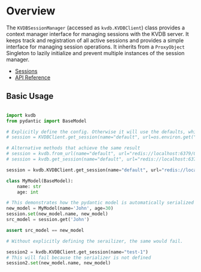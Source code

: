 # Overview

The `KVDBSessionManager` (accessed as `kvdb.KVDBClient`) class provides a context manager interface for managing sessions with the KVDB server. It keeps track and registration of all active sessions and provides a simple interface for managing session operations. It inherits from a `ProxyObject` Singleton to lazily initialize and prevent multiple instances of the session manager.

- [Sessions](./sessions.md)
- [API Reference](../api/session-manager/api.md)

## Basic Usage

```python

import kvdb
from pydantic import BaseModel

# Explicitly define the config. Otherwise it will use the defaults, which are determined via environment variables.
# session = KVDBClient.get_session(name="default", url=os.environ.get("REDIS_URL|KVDB_URL|KEYDB_URL|MEMCACHED_URL"))

# Alternative methods that achieve the same result
# session = kvdb.from_url(name="default", url="redis://localhost:6379/0", serializer='json')
# session = kvdb.get_session(name="default", url="redis://localhost:6379/0", serializer='json')

session = kvdb.KVDBClient.get_session(name="default", url="redis://localhost:6379/0", serializer='json')

class MyModel(BaseModel):
    name: str
    age: int

# This demonstrates how the pydantic model is automatically serialized and deserialized
new_model = MyModel(name='John', age=30)
session.set(new_model.name, new_model)
src_model = session.get('John')

assert src_model == new_model

# Without explicitly defining the serailizer, the same would fail.

session2 = kvdb.KVDBClient.get_session(name="test-1")
# This will fail because the serializer is not defined
session2.set(new_model.name, new_model)

```
